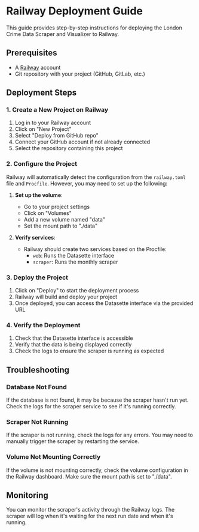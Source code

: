 # Railway Deployment Guide

This guide provides step-by-step instructions for deploying the London Crime Data Scraper and Visualizer to Railway.

## Prerequisites

- A [Railway](https://railway.app/) account
- Git repository with your project (GitHub, GitLab, etc.)

## Deployment Steps

### 1. Create a New Project on Railway

1. Log in to your Railway account
2. Click on "New Project"
3. Select "Deploy from GitHub repo"
4. Connect your GitHub account if not already connected
5. Select the repository containing this project

### 2. Configure the Project

Railway will automatically detect the configuration from the `railway.toml` file and `Procfile`. However, you may need to set up the following:

1. **Set up the volume**:
   - Go to your project settings
   - Click on "Volumes"
   - Add a new volume named "data"
   - Set the mount path to "./data"

2. **Verify services**:
   - Railway should create two services based on the Procfile:
     - `web`: Runs the Datasette interface
     - `scraper`: Runs the monthly scraper

### 3. Deploy the Project

1. Click on "Deploy" to start the deployment process
2. Railway will build and deploy your project
3. Once deployed, you can access the Datasette interface via the provided URL

### 4. Verify the Deployment

1. Check that the Datasette interface is accessible
2. Verify that the data is being displayed correctly
3. Check the logs to ensure the scraper is running as expected

## Troubleshooting

### Database Not Found

If the database is not found, it may be because the scraper hasn't run yet. Check the logs for the scraper service to see if it's running correctly.

### Scraper Not Running

If the scraper is not running, check the logs for any errors. You may need to manually trigger the scraper by restarting the service.

### Volume Not Mounting Correctly

If the volume is not mounting correctly, check the volume configuration in the Railway dashboard. Make sure the mount path is set to "./data".

## Monitoring

You can monitor the scraper's activity through the Railway logs. The scraper will log when it's waiting for the next run date and when it's running.
